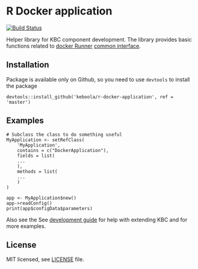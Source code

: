 # R Docker application

[![Build Status](https://travis-ci.org/keboola/r-docker-application.svg?branch=master)](https://travis-ci.org/keboola/r-docker-application)

Helper library for KBC component development. The library provides basic functions related to [docker Runner](https://developers.keboola.com/extend/docker-runner/) 
[common interface](https://developers.keboola.com/extend/common-interface/).

## Installation
Package is available only on Github, so you need to use `devtools` to install the package
```
devtools::install_github('keboola/r-docker-application', ref = 'master')
```

## Examples
```
# Subclass the class to do something useful
MyApplication <- setRefClass(
    'MyApplication',
    contains = c("DockerApplication"),
    fields = list(
    ...
    ),
    methods = list(
    ...
    )
)

app <- MyApplication$new()
app->readConfig()
print(app$configData$parameters)

```

Also see the See [development guide](https://developers.keboola.com/extend/component/implementation/r/) for help with extending KBC and for more examples.

## License

MIT licensed, see [LICENSE](./LICENSE) file.
